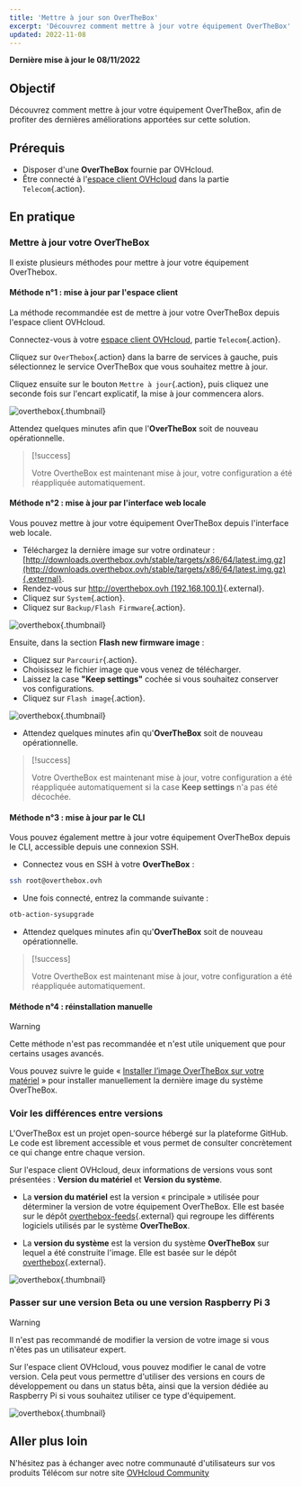 ```yaml
---
title: 'Mettre à jour son OverTheBox'
excerpt: 'Découvrez comment mettre à jour votre équipement OverTheBox'
updated: 2022-11-08
---
```


**Dernière mise à jour le 08/11/2022**

## Objectif

Découvrez comment mettre à jour votre équipement OverTheBox, afin de profiter des dernières améliorations apportées sur cette solution.

## Prérequis

- Disposer d'une **OverTheBox** fournie par OVHcloud.
- Être connecté à l'[espace client OVHcloud](https://www.ovh.com/auth?onsuccess=https%3A%2F%2Fwww.ovhtelecom.fr%2Fmanager&ovhSubsidiary=fr)
dans la partie `Telecom`{.action}.

## En pratique

### Mettre à jour votre OverTheBox

Il existe plusieurs méthodes pour mettre à jour votre équipement OverThebox.

#### Méthode n°1 : mise à jour par l'espace client

La méthode recommandée est de mettre à jour votre OverTheBox depuis l'espace client OVHcloud.

Connectez-vous à votre [espace client OVHcloud](https://www.ovh.com/auth?onsuccess=https%3A%2F%2Fwww.ovhtelecom.fr%2Fmanager&ovhSubsidiary=fr), partie `Telecom`{.action}.

Cliquez sur `OverThebox`{.action} dans la barre de services à gauche, puis sélectionnez le service OverTheBox que vous souhaitez mettre à jour.

Cliquez ensuite sur le bouton `Mettre à jour`{.action}, puis cliquez une seconde fois sur l'encart explicatif, la mise à jour commencera alors.

![overthebox](images/upgrade-step1-2022.png){.thumbnail}

Attendez quelques minutes afin que l'**OverTheBox** soit de nouveau opérationnelle.

> [!success]
>
> Votre  OvertheBox  est maintenant mise à jour, votre configuration a été réappliquée automatiquement.
>

#### Méthode n°2 : mise à jour par l'interface web locale

Vous pouvez mettre à jour votre équipement OverTheBox depuis l'interface web locale.

- Téléchargez la dernière image sur votre ordinateur : [http://downloads.overthebox.ovh/stable/targets/x86/64/latest.img.gz](http://downloads.overthebox.ovh/stable/targets/x86/64/latest.img.gz){.external}.
- Rendez-vous sur [http://overthebox.ovh (192.168.100.1)](http://overthebox.ovh){.external}.
- Cliquez sur `System`{.action}.
- Cliquez sur `Backup/Flash Firmware`{.action}.

![overthebox](images/upgrade-method2-1.png){.thumbnail}

Ensuite, dans la section **Flash new firmware image** :

- Cliquez sur `Parcourir`{.action}.
- Choisissez le fichier image que vous venez de télécharger.
- Laissez la case **"Keep settings"** cochée si vous souhaitez conserver vos configurations.
- Cliquez sur `Flash image`{.action}.

![overthebox](images/upgrade-method2-2.png){.thumbnail}

- Attendez quelques minutes afin qu'**OverTheBox** soit de nouveau opérationnelle.

> [!success]
>
> Votre  OvertheBox  est maintenant mise à jour, votre configuration a été réappliquée automatiquement si la case **Keep settings** n'a pas été décochée.
>

#### Méthode n°3 : mise à jour par le CLI

Vous pouvez également mettre à jour votre équipement OverTheBox depuis le CLI, accessible depuis une connexion SSH.

- Connectez vous en SSH à votre **OverTheBox** :

```bash
ssh root@overthebox.ovh
```

- Une fois connecté, entrez la commande suivante :

```bash
otb-action-sysupgrade
```

- Attendez quelques minutes afin qu'**OverTheBox** soit de nouveau opérationnelle.

> [!success]
>
> Votre  OvertheBox  est maintenant mise à jour, votre configuration a été réappliquée automatiquement.
>

#### Méthode n°4 : réinstallation manuelle

> [!warning]
>
> Cette méthode n'est pas recommandée et n'est utile uniquement que pour certains usages avancés.
>

Vous pouvez suivre le guide « [Installer l’image OverTheBox sur votre matériel](/pages/telecom/overthebox/advanced_installer_limage_overthebox_sur_votre_materiel) » pour installer manuellement la dernière image du système OverTheBox.


### Voir les différences entre versions

L'OverTheBox est un projet open-source hébergé sur la plateforme GitHub. Le code est librement accessible et vous permet de consulter concrètement ce qui change entre chaque version.

Sur l'espace client OVHcloud, deux informations de versions vous sont présentées : **Version du matériel** et **Version du système**.

- La **version du matériel** est la version « principale » utilisée pour déterminer la version de votre équipement OverTheBox. Elle est basée sur le dépôt [overthebox-feeds](https://github.com/ovh/overthebox-feeds/tags){.external} qui regroupe les différents logiciels utilisés par le système **OverTheBox**.

- La **version du système** est la version du système **OverTheBox** sur lequel a été construite l'image. Elle est basée sur le dépôt [overthebox](https://github.com/ovh/overthebox/tags){.external}.

![overthebox](images/upgrade-more1-2022.png){.thumbnail}

### Passer sur une version Beta ou une version Raspberry Pi 3

> [!warning]
>
> Il n'est pas recommandé de modifier la version de votre image si vous n'êtes pas un utilisateur expert.
>

Sur l'espace client OVHcloud, vous pouvez modifier le canal de votre version. Cela peut vous permettre d'utiliser des versions en cours de développement ou dans un status bêta, ainsi que la version dédiée au Raspberry Pi si vous souhaitez utiliser ce type d'équipement.

![overthebox](images/upgrade-more2-2022.png){.thumbnail}

## Aller plus loin

N'hésitez pas à échanger avec notre communauté d'utilisateurs sur vos produits Télécom sur notre site [OVHcloud Community](https://community.ovh.com/c/telecom)
